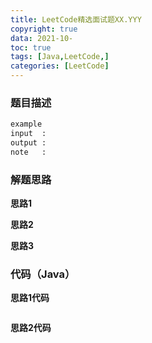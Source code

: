 ```yaml
---
title: LeetCode精选面试题XX.YYY
copyright: true
data: 2021-10-
toc: true
tags: [Java,LeetCode,]
categories: [LeetCode]
---
```

### 题目描述

```bash
example
input  : 
output :
note   : 
```
<!--more-->
### 解题思路
**思路1**

**思路2**

**思路3**

### 代码（Java）
**思路1代码**
```java

```
**思路2代码**
```java

```